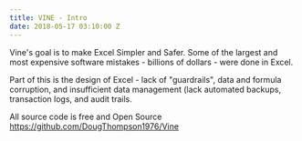 ```yaml
---
title: VINE - Intro
date: 2018-05-17 03:10:00 Z
---
```


Vine's goal is to make Excel Simpler and Safer.
Some of the largest and most expensive software mistakes - billions of dollars -  were done in Excel.

Part of this is the design of Excel - lack of "guardrails", data and formula corruption, and insufficient data management (lack automated backups, transaction logs, and audit trails.


All source code is free and Open Source
https://github.com/DougThompson1976/Vine